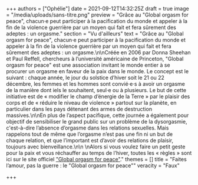 +++
authors = ["Ophélie"]
date = 2021-09-12T14:32:25Z
draft = true
image = "/media/uploads/sans-titre.png"
preview = "Grâce au \"Global orgasm for peace\", chacun·e peut participer à la pacification du monde et appeler à la fin de la violence guerrière par un moyen qui fait et fera sûrement des adeptes : un orgasme."
section = "Vu d'ailleurs"
text = "Grâce au \"Global orgasm for peace\", chacun·e peut participer à la pacification du monde et appeler à la fin de la violence guerrière par un moyen qui fait et fera sûrement des adeptes : un orgasme.\n\nCréée en 2006 par Donna Sheehan et Paul Reffell, chercheurs à l’université américaine de Princeton, \"Global orgasm for peace\" est une association invitant le monde entier à se procurer un orgasme en faveur de la paix dans le monde. Le concept est le suivant : chaque année, le jour du solstice d’hiver soit le 21 ou 22 décembre, les femmes et les hommes sont convié·e·s à avoir un orgasme de la manière dont iels le souhaitent, seul·e ou à plusieurs. Le but de cette initiative est de « modifier le champ d’énergie de la Terre » par le plaisir des corps et de « réduire le niveau de violence » partout sur la planète, en particulier dans les pays détenant des armes de destruction massives.\n\nEn plus de l’aspect pacifique, cette journée a également pour objectif de sensibiliser le grand public sur un problème de la dysorgasmie, c'est-à-dire l’absence d’orgasme dans les relations sexuelles. Mais rappelons tout de même que l’orgasme n’est pas une fin ni un but de chaque relation, et que l’important est d’avoir des relations de plaisir, toujours avec bienveillance.\n\n  \nAlors si vous voulez faire un petit geste pour la paix et vous réchauffer au temps de l’hiver, toutes les « règles » sont ici sur le site officiel [\"Global orgasm for peace\"](https://noosphere.princeton.edu/globalorgasm.html)."
themes = []
title = "Faites l’amour, pas la guerre : le \"Global orgasm for peace\""
veracity = "Faux"

+++
